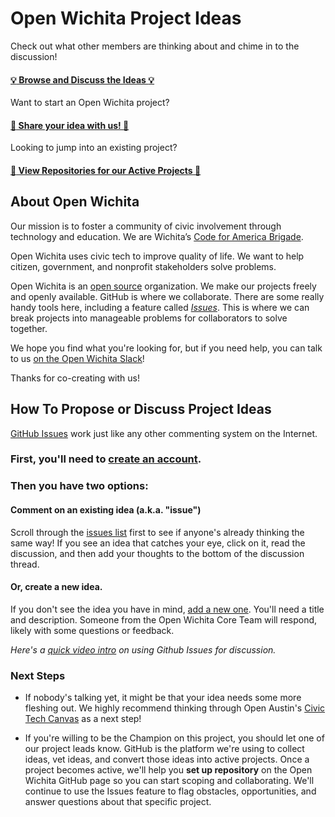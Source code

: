 # Open Wichita Project Ideas

Check out what other members are thinking about and chime in to the discussion!

#### [:bulb: Browse and Discuss the Ideas :bulb:](https://github.com/openwichita/project-ideas/issues)


Want to start an Open Wichita project? 

#### [:star2: Share your idea with us! :star2:](https://github.com/openwichita/project-ideas/issues/new)


Looking to jump into an existing project?

#### [:floppy_disk: View Repositories for our Active Projects :floppy_disk:](http://www.github.com/openwichita)


## About Open Wichita

Our mission is to foster a community of civic involvement through technology and education. We are Wichita’s [Code for America Brigade](https://www.codeforamerica.org/join-us/volunteer-with-us).

Open Wichita uses civic tech to improve quality of life. We want to help citizen, government, and nonprofit stakeholders solve problems. 

Open Wichita is an [open source](https://en.wikipedia.org/wiki/Open_source) organization. We make our projects freely and openly available. GitHub is where we collaborate. There are some really handy tools here, including a feature called [*Issues*](https://github.com/openwichita/project-ideas/issues). This is where we can break projects into manageable problems for collaborators to solve together. 

We hope you find what you're looking for, but if you need help, you can talk to us [on the Open Wichita Slack](https://openwichita-slack.herokuapp.com/)!

Thanks for co-creating with us!

## How To Propose or Discuss Project Ideas

[GitHub Issues](https://guides.github.com/features/issues/) work just like any other commenting system on the Internet. 

### First, you'll need to [create an account](https://github.com/join). 

### Then you have two options: 

#### Comment on an existing idea (a.k.a. "issue")

Scroll through the [issues list](https://github.com/openwichita/project-ideas/issues) first to see if anyone's already thinking the same way! If you see an idea that catches your eye, click on it, read the discussion, and then add your thoughts to the bottom of the discussion thread. 

#### Or, create a new idea.

If you don't see the idea you have in mind, [add a new one](https://github.com/openwichita/project-ideas/issues/new). You'll need a title and description. Someone from the Open Wichita Core Team will respond, likely with some questions or feedback. 

*Here's a [quick video intro](https://www.youtube.com/watch?v=KlrJVSJRUN4) on using Github Issues for discussion.*

### Next Steps

* If nobody's talking yet, it might be that your idea needs some more fleshing out. We highly recommend thinking through Open Austin's [Civic Tech Canvas](https://github.com/open-austin/civic-tech-canvas) as a next step! 

* If you're willing to be the Champion on this project, you should let one of our project leads know. GitHub is the platform we're using to collect ideas, vet ideas, and convert those ideas into active projects. Once a project becomes active, we'll help you **set up repository** on the Open Wichita GitHub page so you can start scoping and collaborating. We'll continue to use the Issues feature to flag obstacles, opportunities, and answer questions about that specific project.
